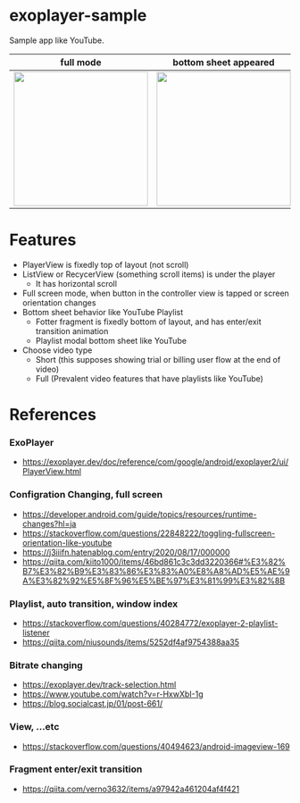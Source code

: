 # exoplayer-sample
Sample app like YouTube.

| full mode | bottom sheet appeared | short mode |
| ---- | ------------ | ----- |
| <image src="https://user-images.githubusercontent.com/69252773/141932917-d57e620c-eb76-4d8e-b5f0-84a7ff75df1a.jpg" width="240x" /> | <image src="https://user-images.githubusercontent.com/69252773/141933342-bddf4f33-e90d-486f-ad52-601d32d20ce1.jpg" width="240x" /> | <image src="https://user-images.githubusercontent.com/69252773/141933354-d7bcc684-c342-4af6-b054-ddcb9051993b.jpg" width="240x" /> |


# Features
- PlayerView is fixedly top of layout (not scroll)
- ListView or RecycerView (something scroll items) is under the player
  - It has horizontal scroll
- Full screen mode, when button in the controller view is tapped or screen orientation changes
- Bottom sheet behavior like YouTube Playlist
  - Fotter fragment is fixedly bottom of layout, and has enter/exit transition animation
  - Playlist modal bottom sheet like YouTube
- Choose video type
  - Short (this supposes showing trial or billing user flow at the end of video) 
  - Full (Prevalent video features that have playlists like YouTube)

# References
### ExoPlayer
- https://exoplayer.dev/doc/reference/com/google/android/exoplayer2/ui/PlayerView.html

### Configration Changing, full screen
- https://developer.android.com/guide/topics/resources/runtime-changes?hl=ja
- https://stackoverflow.com/questions/22848222/toggling-fullscreen-orientation-like-youtube
- https://j3iiifn.hatenablog.com/entry/2020/08/17/000000
- https://qiita.com/kiito1000/items/46bd861c3c3dd3220366#%E3%82%B7%E3%82%B9%E3%83%86%E3%83%A0%E8%A8%AD%E5%AE%9A%E3%82%92%E5%8F%96%E5%BE%97%E3%81%99%E3%82%8B

### Playlist, auto transition, window index
- https://stackoverflow.com/questions/40284772/exoplayer-2-playlist-listener
- https://qiita.com/niusounds/items/5252df4af9754388aa35

### Bitrate changing
- https://exoplayer.dev/track-selection.html
- https://www.youtube.com/watch?v=r-HxwXbI-1g
- https://blog.socialcast.jp/01/post-661/

### View, ...etc
- https://stackoverflow.com/questions/40494623/android-imageview-169

### Fragment enter/exit transition
- https://qiita.com/verno3632/items/a97942a461204af4f421
